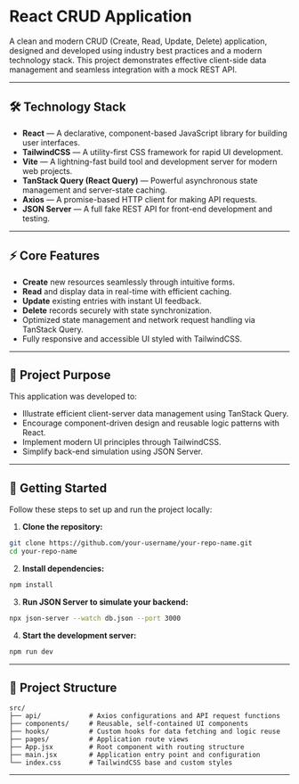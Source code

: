 # React CRUD Application

A clean and modern CRUD (Create, Read, Update, Delete) application, designed and developed using industry best practices and a modern technology stack. This project demonstrates effective client-side data management and seamless integration with a mock REST API.

---

## 🛠️ Technology Stack

- **React** — A declarative, component-based JavaScript library for building user interfaces.
- **TailwindCSS** — A utility-first CSS framework for rapid UI development.
- **Vite** — A lightning-fast build tool and development server for modern web projects.
- **TanStack Query (React Query)** — Powerful asynchronous state management and server-state caching.
- **Axios** — A promise-based HTTP client for making API requests.
- **JSON Server** — A full fake REST API for front-end development and testing.

---

## ⚡️ Core Features

- **Create** new resources seamlessly through intuitive forms.
- **Read** and display data in real-time with efficient caching.
- **Update** existing entries with instant UI feedback.
- **Delete** records securely with state synchronization.
- Optimized state management and network request handling via TanStack Query.
- Fully responsive and accessible UI styled with TailwindCSS.

---

## 🎯 Project Purpose

This application was developed to:

- Illustrate efficient client-server data management using TanStack Query.
- Encourage component-driven design and reusable logic patterns with React.
- Implement modern UI principles through TailwindCSS.
- Simplify back-end simulation using JSON Server.

---

## 🚀 Getting Started

Follow these steps to set up and run the project locally:

1. **Clone the repository:**

```bash
git clone https://github.com/your-username/your-repo-name.git
cd your-repo-name
```

2. **Install dependencies:**

```bash
npm install
```

3. **Run JSON Server to simulate your backend:**

```bash
npx json-server --watch db.json --port 3000
```

4. **Start the development server:**

```bash
npm run dev
```

---

## 📂 Project Structure

```
src/
├── api/            # Axios configurations and API request functions
├── components/     # Reusable, self-contained UI components
├── hooks/          # Custom hooks for data fetching and logic reuse
├── pages/          # Application route views
├── App.jsx         # Root component with routing structure
├── main.jsx        # Application entry point and configuration
└── index.css       # TailwindCSS base and custom styles
```

---

